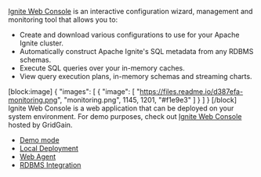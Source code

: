 [Ignite Web Console](https://console.gridgain.com/) is an interactive configuration wizard, management and monitoring tool that allows you to:
* Create and download various configurations to use for your Apache Ignite cluster.
* Automatically construct Apache Ignite's SQL metadata from any RDBMS schemas.
* Execute SQL queries over your in-memory caches.
*  View query execution plans, in-memory schemas and streaming charts.

[block:image]
{
  "images": [
    {
      "image": [
        "https://files.readme.io/d387efa-monitoring.png",
        "monitoring.png",
        1145,
        1201,
        "#f1e9e3"
      ]
    }
  ]
}
[/block]
Ignite Web Console is a web application that can be deployed on your system environment. For demo purposes, check out [Ignite Web Console](https://console.gridgain.com/) hosted by GridGain.

* [Demo mode](doc:demo-mode) 
* [Local Deployment](doc:local-deployment)
* [Web Agent](doc:web-agent) 
* [RDBMS Integration](https://apacheignite-mix.readme.io/docs/web-console)